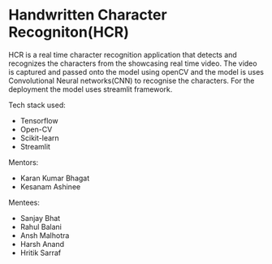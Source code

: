 # Handwritten Character Recogniton(HCR) # 
HCR is a real time character recognition application that detects and recognizes the characters from the showcasing real time video. The video is captured and passed onto the model using openCV and the model is uses Convolutional Neural networks(CNN) to recognise the characters. For the deployment the model uses streamlit framework. 

Tech stack used: 
* Tensorflow 
* Open-CV 
* Scikit-learn 
* Streamlit



Mentors: 
* Karan Kumar Bhagat 
* Kesanam Ashinee


Mentees: 
* Sanjay Bhat
* Rahul Balani
* Ansh Malhotra
* Harsh Anand
* Hritik Sarraf

